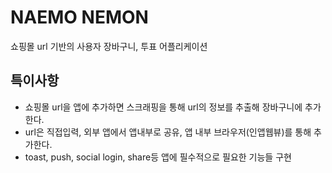 # NAEMO NEMON

쇼핑몰 url 기반의 사용자 장바구니, 투표 어플리케이션

## 특이사항

- 쇼핑몰 url을 앱에 추가하면 스크래핑을 통해 url의 정보를 추출해 장바구니에 추가한다.
- url은 직접입력, 외부 앱에서 앱내부로 공유, 앱 내부 브라우저(인앱웹뷰)를 통해 추가한다.
- toast, push, social login, share등 앱에 필수적으로 필요한 기능들 구현

